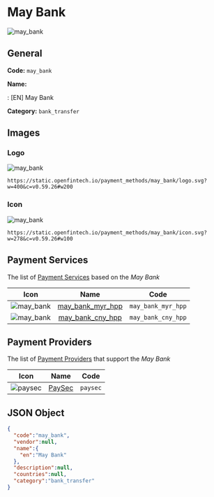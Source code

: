 
# May Bank 
![may_bank](https://static.openfintech.io/payment_methods/may_bank/logo.svg?w=400&c=v0.59.26#w200)  

## General 
**Code:** `may_bank` 
 
**Name:** 
 
:	[EN] May Bank 
 
**Category:** `bank_transfer` 
 

## Images 

### Logo 
![may_bank](https://static.openfintech.io/payment_methods/may_bank/logo.svg?w=400&c=v0.59.26#w200)  

```
https://static.openfintech.io/payment_methods/may_bank/logo.svg?w=400&c=v0.59.26#w200
```  

### Icon 
![may_bank](https://static.openfintech.io/payment_methods/may_bank/icon.svg?w=278&c=v0.59.26#w100)  

```
https://static.openfintech.io/payment_methods/may_bank/icon.svg?w=278&c=v0.59.26#w100
```  

## Payment Services 
 
The list of [Payment Services](/payment-services/) based on the _May Bank_ 

|Icon|Name|Code| 
|:---:|:---:|:---:| 
|![may_bank](https://static.openfintech.io/payment_methods/may_bank/icon.svg?w=278&c=v0.59.26#w100) |[may_bank_myr_hpp](/payment-services/may_bank_myr_hpp/)|`may_bank_myr_hpp`| 
|![may_bank](https://static.openfintech.io/payment_methods/may_bank/icon.svg?w=278&c=v0.59.26#w100) |[may_bank_cny_hpp](/payment-services/may_bank_cny_hpp/)|`may_bank_cny_hpp`| 
 

## Payment Providers 
 
The list of [Payment Providers](/payment-providers/) that support the _May Bank_ 

|Icon|Name|Code| 
|:---:|:---:|:---:| 
|![paysec](https://static.openfintech.io/payment_providers/paysec/icon.png?w=278&c=v0.59.26#w100) |[PaySec](/payment-providers/paysec/)|`paysec`| 
 

## JSON Object 

```json
{
  "code":"may_bank",
  "vendor":null,
  "name":{
    "en":"May Bank"
  },
  "description":null,
  "countries":null,
  "category":"bank_transfer"
}
```  
